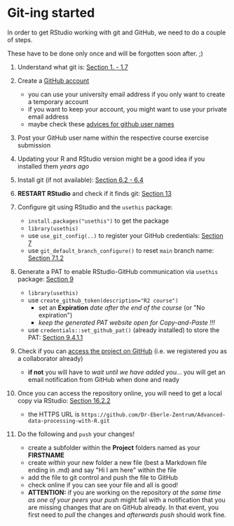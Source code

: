 # Git-ing started

In order to get RStudio working with git and GitHub, we need to do a couple of steps.

These have to be done only once and will be forgotten soon after. ;)

1.  Understand what git is: [Section 1. - 1.7](https://happygitwithr.com/big-picture.html)

2.  Create a [GitHub account](https://github.com/signup?user_email=&source=form-home-signup)

    -   you can use your university email address if you only want to create a temporary account
    -   if you want to keep your account, you might want to use your private email address
    -   maybe check these [advices for github user names](https://happygitwithr.com/github-acct.html)

3.  Post your GitHub user name within the respective course exercise submission

4.  Updating your R and RStudio version might be a good idea if you installed them *years ago*

5.  Install git (if not available): [Section 6.2 - 6.4](https://happygitwithr.com/install-git.html)

6.  **RESTART RStudio** and check if it finds git: [Section 13](https://happygitwithr.com/rstudio-see-git.html)

7.  Configure git using RStudio and the `usethis` package:

    -   `install.packages("usethis")` to get the package
    -   `library(usethis)`
    -   use `use_git_config(..)` to register your GitHub credentials: [Section 7](https://happygitwithr.com/hello-git.html)
    -   use `git_default_branch_configure()` to reset `main` branch name: [Section 7.1.2](https://happygitwithr.com/hello-git.html#configure-the-default-name-for-an-initial-branch)

8.  Generate a PAT to enable RStudio-GitHub communication via `usethis` package: [Section 9](https://happygitwithr.com/https-pat.html)

    -   `library(usethis)`
    -   use `create_github_token(description="R2 course")`
        -   set an **Expiration** *date after the end of the course* (or "No expiration")
        -   *keep the generated PAT website open for Copy-and-Paste !!!*
    -   use `credentials::set_github_pat()` (already installed) to store the PAT: [Section 9.4.1.1](https://happygitwithr.com/https-pat.html#credentials-package)
    
9.  Check if you can [access the project on GitHub](https://github.com/Dr-Eberle-Zentrum/Advanced-data-processing-with-R) (i.e. we registered you as a collaborator already)
    - **if not** you will have to *wait until we have added you...* you will get an email notification from GitHub when done and ready

10. Once you can access the repository online, you will need to get a local copy via RStudio: [Section 16.2.2](https://happygitwithr.com/existing-github-first.html#rstudio-ide-1)
    - the HTTPS URL is `https://github.com/Dr-Eberle-Zentrum/Advanced-data-processing-with-R.git`

11. Do the following and `push` your changes!
    - create a subfolder within the **Project** folders named as your **FIRSTNAME**
    - create *within* your new folder a new file (best a Markdown file ending in .md) and say "Hi I am here" within the file
    - add the file to git control and push the file to GitHub
    - check online if you can see your file and all is good!
    - **ATTENTION:** if you are working on the repository *at the same time as one of your peers* your *push* might fail with a notification that you are missing changes that are on GitHub already. In that event, you first need to *pull* the changes and *afterwards push* should work fine.
